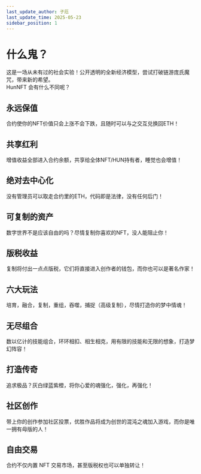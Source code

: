 ```yaml
---
last_update_author: 子厄
last_update_time: 2025-05-23
sidebar_position: 1
---
```


# 什么鬼？

这是一场从未有过的社会实验！公开透明的全新经济模型，尝试打破链游庞氏魔咒，带来新的希望。  
HunNFT 会有什么不同呢？

## 永远保值
合约使你的NFT价值只会上涨不会下跌，且随时可以与之交互兑换回ETH！

## 共享红利
增值收益全部进入合约余额，共享给全体NFT/HUN持有者，睡觉也会增值！

## 绝对去中心化
没有管理员可以取走合约里的ETH，代码即是法律，没有任何后门！

## 可复制的资产
数字世界不是应该自由的吗？尽情复制你喜欢的NFT，没人能阻止你！

## 版税收益
复制将付出一点点版税，它们将直接进入创作者的钱包，而你也可以是著名作家！

## 六大玩法
培育，融合，复制，重组，吞噬，捕捉（高级复制），尽情打造你的梦中情魂！

## 无尽组合
数以亿计的技能组合，环环相扣、相生相克，用有限的技能和无限的想象，打造梦幻阵容！

## 打造传奇
追求极品？灰白绿蓝紫橙，将你心爱的魂强化，强化，再强化！

## 社区创作
带上你的创作参加社区投票，优胜作品将成为创世的混沌之魂加入游戏，而你是唯一拥有母版的人！

## 自由交易
合约不仅内置 NFT 交易市场，甚至版税权也可以单独转让！